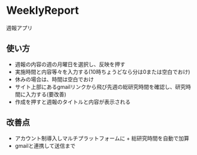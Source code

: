 # WeeklyReport
週報アプリ

## 使い方
- 週報の内容の週の月曜日を選択し、反映を押す
- 実施時間と内容等々を入力する(10時ちょうどなら分は0または空白でおけ)
- 休みの場合は、時間は空白でおけ
- サイト上部にあるgmailリンクから飛び先週の総研究時間を確認し、研究時間に入力する(要改善)
- 作成を押すと週報のタイトルと内容が表示される

## 改善点
- アカウント制導入しマルチプラットフォームに + 総研究時間を自動で加算
- gmailと連携して送信まで
